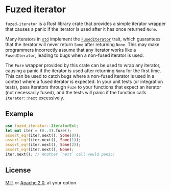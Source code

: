 # Fuzed iterator

<!-- TODO badges -->

`fuzed-iterator` is a Rust library crate that provides a simple iterator wrapper
that causes a panic if the iterator is used after it has once returned `None`.

Many iterators in [`std`] implement the [`FusedIterator`] trait, which
guarantees that the iterator will never return `Some` after returning `None`.
This may make programmers incorrectly assume that any iterator works like a
`FusedIterator`, leading to bugs when a non-fused iterator is used.

The `Fuze` wrapper provided by this crate can be used to wrap any iterator,
causing a panic if the iterator is used after returning `None` for the first
time. This can be used to catch bugs where a non-fused iterator is used in a
context where a fused iterator is expected. In your unit tests (or integration
tests), pass iterators through `Fuze` to your functions that expect an iterator
(not necessarily fused), and the tests will panic if the function calls
`Iterator::next` excessively.

## Example

```rust should_panic
use fuzed_iterator::IteratorExt;
let mut iter = (0..3).fuze();
assert_eq!(iter.next(), Some(0));
assert_eq!(iter.next(), Some(1));
assert_eq!(iter.next(), Some(2));
assert_eq!(iter.next(), None);
iter.next(); // Another `next` call would panic!
```

## License

[MIT](LICENSE-MIT) or [Apache 2.0](LICENSE-Apache), at your option

[`std`]: https://doc.rust-lang.org/std/index.html
[`FusedIterator`]: https://doc.rust-lang.org/std/iter/trait.FusedIterator.html
